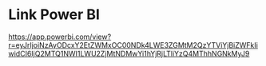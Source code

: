 # Link Power BI

https://app.powerbi.com/view?r=eyJrIjoiNzAyODcxY2EtZWMxOC00NDk4LWE3ZGMtM2QzYTViYjBiZWFkIiwidCI6IjQ2MTQ1NWI1LWU2ZjMtNDMwYi1hYjRjLTliYzQ4MThhNGNkMyJ9
